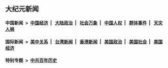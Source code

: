 ## 大纪元新闻

#### 中国新闻 &nbsp;>&nbsp; [中国经济](indexes/ncid283/README.md?08260045) &nbsp;| &nbsp; [大陆政治](indexes/ncid277/README.md?08260045) &nbsp;| &nbsp; [社会万象](indexes/ncid282/README.md?08260045) &nbsp;| &nbsp; [中国人权](indexes/ncid278/README.md?08260045) &nbsp;| &nbsp; [群体事件](indexes/ncid279/README.md?08260045) &nbsp;| &nbsp; [天灾人祸](indexes/ncid280/README.md?08260045)

#### 国际新闻 &nbsp;>&nbsp; [美中关系](indexes/nf1412576/README.md?08260045) &nbsp;| &nbsp; [台湾新闻](indexes/ncid1349361/README.md?08260045) &nbsp;| &nbsp; [香港新闻](indexes/ncid1349362/README.md?08260045) &nbsp;| &nbsp; [美国政治](indexes/ncid1078159/README.md?08260045) &nbsp;| &nbsp; [美国社会](indexes/ncid1078160/README.md?08260045) &nbsp;| &nbsp; [美国经济](indexes/ncid1078158/README.md?08260045)

#### 特别专题 &nbsp;>&nbsp; [中共百年历史](https://github.com/easy2view/epoch-special/blob/master/README.md?08260045)  
